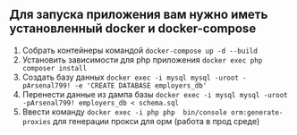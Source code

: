 ## Для запуска приложения вам нужно иметь установленный docker и docker-compose

1) Собрать контейнеры командой ``` docker-compose up -d --build ```
2) Установить зависимости для php приложения ``` docker exec php composer install ```
3) Создать базу данных ``` docker exec -i mysql mysql -uroot -pArsenal799! -e 'CREATE DATABASE employers_db' ``` 
4) Перенести данные из дампа базы ``` docker exec -i mysql mysql -uroot -pArsenal799! employers_db < schema.sql ```
5) Ввести команду ``` docker exec -i php php  bin/console orm:generate-proxies ``` для генерации прокси для орм (работа в прод среде)

